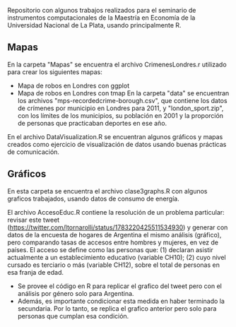 Repositorio con algunos trabajos realizados para el seminario de instrumentos computacionales de la Maestría en Economía de la Universidad Nacional de La Plata, usando principalmente R.

## Mapas

En la carpeta "Mapas" se encuentra el archivo CrimenesLondres.r utilizado para crear los siguientes mapas:
- Mapa de robos en Londres con ggplot 
- Mapa de robos en Londres con tmap 
En la carpeta "data" se encuentran los archivos "mps-recordedcrime-borough.csv", que contiene los datos de crímenes por municipio en Londres para 2011, y "london_sport.zip", con los límites de los municipios, su población en 2001 y la proporción de personas que practicaban deportes en ese año.

En el archivo DataVisualization.R se encuentran algunos gráficos y mapas creados como ejercicio de visualización de datos usando buenas prácticas de comunicación.

## Gráficos
En esta carpeta se encuentra el archivo clase3graphs.R con algunos graficos trabajados, usando datos de consumo de energía.

El archivo AccesoEduc.R contiene la resolución de un problema particular: revisar este tweet (https://twitter.com/ltornarolli/status/1783220425511534930) y generar con datos de la encuesta de hogares de Argentina el mismo análisis (gráfico), pero comparando tasas de accesos entre hombres y mujeres, en vez de países. El acceso se define como las personas que: (1) declaran asistir actualmente a un establecimiento educativo (variable CH10); (2) cuyo nivel cursado es terciario o más (variable CH12), sobre el total de personas en esa franja de edad.
- Se provee el código en R para replicar el grafico del tweet pero con el análisis por género solo para Argentina.
- Además, es importante condicionar esta medida en haber terminado la secundaria. Por lo tanto, se replica el grafico anterior pero solo para personas que cumplan esa condición.
